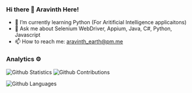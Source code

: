 ### Hi there 👋 Aravinth Here! 

- 🌱 I’m currently learning Python (For Aritificial Intelligence applicaitons)
- 💬 Ask me about Selenium WebDriver, Appium, Java, C#, Python, Javascript
- 📫 How to reach me: <aravinth_earth@pm.me>

### Analytics ⚙️

![Github Statistics](https://github-readme-stats.vercel.app/api/?username=Aravinth-Earth&theme=onedark&count_private=true&show_icons=true)
![Github Contributions](https://github-readme-streak-stats.herokuapp.com/?user=Aravinth-Earth&theme=onedark&hide_border=true)

![Github Languages](https://github-readme-stats.vercel.app/api/top-langs/?username=Aravinth-Earth&theme=onedarke&langs_count=10&count_private=true)
